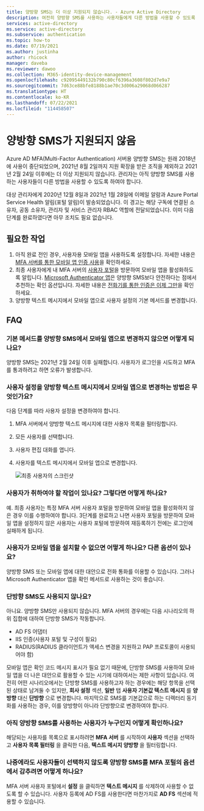 ```yaml
---
title: 양방향 SMS는 더 이상 지원되지 않습니다. - Azure Active Directory
description: 여전히 양방향 SMS를 사용하는 사용자들에게 다른 방법을 사용할 수 있도록 설정하는 방법을 설명합니다.
services: active-directory
ms.service: active-directory
ms.subservice: authentication
ms.topic: how-to
ms.date: 07/19/2021
ms.author: justinha
author: rhicock
manager: daveba
ms.reviewer: dawoo
ms.collection: M365-identity-device-management
ms.openlocfilehash: c92095449132b790c80cf6396a3608f802d7e9a7
ms.sourcegitcommit: 7d63ce88bfe8188b1ae70c3d006a29068d066287
ms.translationtype: HT
ms.contentlocale: ko-KR
ms.lasthandoff: 07/22/2021
ms.locfileid: "114458507"
---
```

# <a name="two-way-sms-unsupported"></a>양방향 SMS가 지원되지 않음

Azure AD MFA(Multi-Factor Authentication) 서버용 양방향 SMS는 원래 2018년에 사용이 중단되었으며, 2021년 8월 2일까지 지원 확장을 받은 조직을 제외하고 2021년 2월 24일 이후에는 더 이상 지원되지 않습니다. 관리자는 아직 양방향 SMS를 사용하는 사용자들이 다른 방법을 사용할 수 있도록 하여야 합니다.

대상 관리자에게 2020년 12월 8일과 2021년 1월 28일에 이메일 알람과 Azure Portal Service Health 알림(포털 알림)이 발송되었습니다. 이 경고는 해당 구독에 연결된 소유자, 공동 소유자, 관리자 및 서비스 관리자 RBAC 역할에 전달되었습니다. 이미 다음 단계를 완료하였다면 아무 조치도 필요 없습니다.

## <a name="required-actions"></a>필요한 작업

1. 아직 완료 전인 경우, 사용자용 모바일 앱을 사용하도록 설정합니다. 자세한 내용은 [MFA 서버를 통한 모바일 앱 인증 사용](howto-mfaserver-deploy-mobileapp.md)을 확인하세요.
1. 최종 사용자에게 내 MFA 서버의 [사용자 포털](howto-mfaserver-deploy-userportal.md)을 방문하여 모바일 앱을 활성화하도록 알립니다. [Microsoft Authenticator 앱](https://www.microsoft.com/en-us/account/authenticator)은 양방향 SMS보다 안전하다는 점에서 추천하는 확인 옵션입니다. 자세한 내용은 [전화기를 통한 인증은 이제 그만](https://techcommunity.microsoft.com/t5/azure-active-directory-identity/it-s-time-to-hang-up-on-phone-transports-for-authentication/ba-p/1751752)을 확인하세요.
1. 양방향 텍스트 메시지에서 모바일 앱으로 사용자 설정의 기본 메서드를 변경합니다.

## <a name="faq"></a>FAQ

### <a name="what-if-i-dont-change-the-default-method-from-two-way-sms-to-the-mobile-app"></a>기본 메서드를 양방향 SMS에서 모바일 앱으로 변경하지 않으면 어떻게 되나요?
양방향 SMS는 2021년 2월 24일 이후 실패합니다. 사용자가 로그인을 시도하고 MFA를 통과하려고 하면 오류가 발생합니다.

### <a name="how-do-i-change-the-user-settings-from-two-way-text-message-to-mobile-app"></a>사용자 설정을 양방향 텍스트 메시지에서 모바일 앱으로 변경하는 방법은 무엇인가요?

다음 단계를 따라 사용자 설정을 변경하여야 합니다.

1. MFA 서버에서 양방향 텍스트 메시지에 대한 사용자 목록을 필터링합니다.
1. 모든 사용자를 선택합니다.
1. 사용자 편집 대화를 엽니다.
1. 사용자를 텍스트 메시지에서 모바일 앱으로 변경합니다.

   ![최종 사용자의 스크린샷](media/how-to-authentication-two-way-sms-unsupported/end-users.png)

### <a name="do-my-users-need-to-take-any-action-if-yes-how"></a>사용자가 취하여야 할 작업이 있나요? 그렇다면 어떻게 하나요?
예. 최종 사용자는 특정 MFA 서버 사용자 포털을 방문하여 모바일 앱을 활성화하지 않은 경우 이를 수행하여야 합니다. 3단계를 완료하고 나면 사용자 포털을 방문하여 모바일 앱을 설정하지 않은 사용자는 사용자 포털에 방문하여 재등록하기 전에는 로그인에 실패하게 됩니다.

### <a name="what-if-my-users-cant-install-the-mobile-app-what-other-options-do-they-have"></a>사용자가 모바일 앱을 설치할 수 없으면 어떻게 하나요? 다른 옵션이 있나요?
양방향 SMS 또는 모바일 앱에 대한 대안으로 전화 통화를 이용할 수 있습니다. 그러나 Microsoft Authenticator 앱을 확인 메서드로 사용하는 것이 좋습니다.

### <a name="will-one-way-sms-be-deprecated-as-well"></a>단방향 SMS도 사용되지 않나요?
아니요. 양방향 SMS만 사용되지 않습니다. MFA 서버의 경우에는 다음 시나리오의 하위 집합에 대하여 단방향 SMS가 작동합니다.

- AD FS 어댑터
- IIS 인증(사용자 포털 및 구성이 필요)
- RADIUS(RADIUS 클라이언트가 액세스 변경을 지원하고 PAP 프로토콜이 사용되어야 함)

모바일 앱은 확인 코드 메시지 표시가 필요 없기 때문에, 단방향 SMS를 사용하여 모바일 앱을 더 나은 대안으로 활용할 수 있는 시기에 대하여서는 제한 사항이 있습니다.
여전히 어떤 시나리오에서는 단방향 SMS를 사용하고자 하는 경우에는 해당 항목을 선택된 상태로 남겨둘 수 있지만, **회사 설정** 섹션, **일반** 탭 **사용자 기본값 텍스트 메시지** 를 **양방향** 대신 **단방향** 으로 변경합니다. 마지막으로 SMS를 기본값으로 하는 디렉터리 동기화를 사용하는 경우, 이를 양방향이 아니라 단방향으로 변경하여야 합니다.

### <a name="how-can-i-check-which-users-are-still-using-two-way-sms"></a>아직 양방향 SMS를 사용하는 사용자가 누구인지 어떻게 확인하나요?
해당되는 사용자를 목록으로 표시하려면 **MFA 서버** 를 시작하여 **사용자** 섹션을 선택하고 **사용자 목록 필터링** 을 클릭한 다음, **텍스트 메시지 양방향** 을 필터링합니다.

### <a name="how-do-we-hide-two-way-sms-as-an-option-in-the-mfa-portal-to-prevent-users-from-selecting-it-in-the-future"></a>나중에라도 사용자들이 선택하지 않도록 양방향 SMS를 MFA 포털의 옵션에서 감추려면 어떻게 하나요?
MFA 서버 사용자 포털에서 **설정** 을 클릭하면 **텍스트 메시지** 를 삭제하여 사용할 수 없도록 할 수 있습니다. 사용자 등록에 AD FS를 사용한다면 마찬가지로 **AD FS** 섹션에 적용할 수 있습니다.

